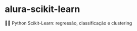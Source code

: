 # alura-scikit-learn
:woman_technologist: Python Scikit-Learn: regressão, classificação e clustering
